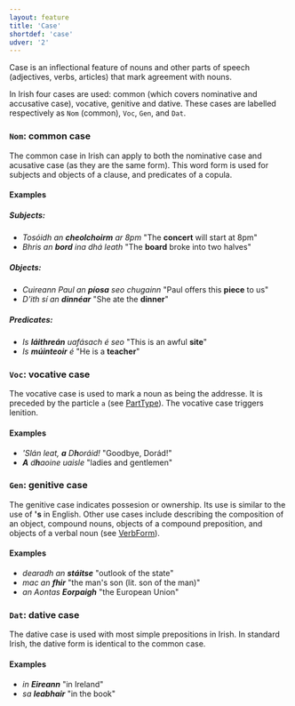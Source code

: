 ```yaml
---
layout: feature
title: 'Case'
shortdef: 'case'
udver: '2'
---
```


Case is an inflectional feature of nouns and other parts of speech (adjectives, verbs, articles) that mark agreement with nouns.

In Irish four cases are used: common (which covers nominative and accusative case), vocative, genitive and dative. These cases are labelled respectively as `Nom` (common), `Voc`, `Gen`, and `Dat`.

### <a name="Nom">`Nom`</a>: common case

The common case in Irish can apply to both the nominative case and acusative case (as they are the same form).
This word form is used for subjects and objects of a clause, and predicates of a copula.

#### Examples

##### Subjects:
* _Tosóidh an <b>cheolchoirm</b> ar 8pm_ "The <b>concert</b> will start at 8pm"
* _Bhris an <b>bord</b> ina dhá leath_ "The <b>board</b> broke into two halves"

##### Objects:
* _Cuireann Paul an <b>píosa</b> seo chugainn_ "Paul offers this <b>piece</b> to us"
* _D'ith sí an <b>dinnéar</b>_ "She ate the <b>dinner</b>"

##### Predicates:
* _Is <b>láithreán</b> uafásach é seo_ "This is an awful <b>site</b>"
* _Is <b>múinteoir</b> é_ "He is a <b>teacher</b>"

### <a name="Voc">`Voc`</a>: vocative case

The vocative case is used to mark a noun as being the addresse. It is preceded by the particle `a` (see [PartType]()). The vocative case triggers lenition.

#### Examples

* _'Slán leat, <b>a</b> D<b>h</b>oráid!_ "Goodbye, Dorád!"
* _<b>A</b> d<b>h</b>aoine uaisle_ "ladies and gentlemen"

### <a name="Gen">`Gen`</a>: genitive case

The genitive case indicates possesion or ownership. Its use is similar to the use of <b>'s</b> in English. Other use cases include describing the composition of an object, compound nouns, objects of a compound preposition, and objects of a verbal noun (see [VerbForm]()).

#### Examples

* _dearadh an <b>stáitse</b>_ "outlook of the state"
* _mac an <b>fhir</b>_ "the man's son (lit. son of the man)"
* _an Aontas <b>Eorpaigh</b>_ "the European Union"

### <a name="Dat">`Dat`</a>: dative case

The dative case is used with most simple prepositions in Irish. In standard Irish, the dative form is identical to the common case.

#### Examples

* _in <b>Eireann</b>_ "in Ireland"
* _sa <b>leabhair</b>_ "in the book"

<!-- Interlanguage links updated Po lis 14 15:34:41 CET 2022 -->
